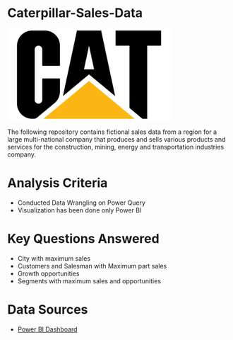 # Caterpillar-Sales-Data
![CAT](https://github.com/keshavdewan/Caterpillar-Sales-Data/blob/a31371aae938e9970b8bd25f495775d2d2846c2d/CAT.png)

The following repository contains fictional sales data from a region for a large multi-national company that produces and sells various products and services for the construction, mining, energy and transportation industries company.




# Analysis Criteria
- Conducted Data Wrangling on Power Query 
- Visualization has been done only Power BI

# Key Questions Answered
- City with maximum sales
- Customers and Salesman with Maximum part sales
- Growth opportunities
- Segments with maximum sales and opportunities
  
 # Data Sources
 - [Power BI Dashboard](https://app.powerbi.com/view?r=eyJrIjoiZDQ4ZGFmMGEtMjM0OC00NGI1LWI2YzUtMjNhOTE3ODU0NDQwIiwidCI6ImQ1YjdmMzZhLTAyNTktNDMzZS1iYTNkLTZmM2Y3MTFkMDNiYyIsImMiOjh9)
